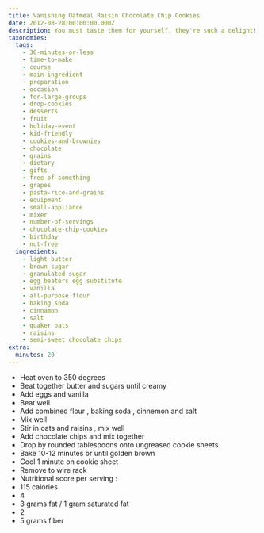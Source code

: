 ```yaml
---
title: Vanishing Oatmeal Raisin Chocolate Chip Cookies
date: 2012-08-28T00:00:00.000Z
description: You must taste them for yourself. they're such a delight!
taxonomies:
  tags:
    - 30-minutes-or-less
    - time-to-make
    - course
    - main-ingredient
    - preparation
    - occasion
    - for-large-groups
    - drop-cookies
    - desserts
    - fruit
    - holiday-event
    - kid-friendly
    - cookies-and-brownies
    - chocolate
    - grains
    - dietary
    - gifts
    - free-of-something
    - grapes
    - pasta-rice-and-grains
    - equipment
    - small-appliance
    - mixer
    - number-of-servings
    - chocolate-chip-cookies
    - birthday
    - nut-free
  ingredients:
    - light butter
    - brown sugar
    - granulated sugar
    - egg beaters egg substitute
    - vanilla
    - all-purpose flour
    - baking soda
    - cinnamon
    - salt
    - quaker oats
    - raisins
    - semi-sweet chocolate chips
extra:
  minutes: 20
---
```

 - Heat oven to 350 degrees
 - Beat together butter and sugars until creamy
 - Add eggs and vanilla
 - Beat well
 - Add combined flour , baking soda , cinnemon and salt
 - Mix well
 - Stir in oats and raisins , mix well
 - Add chocolate chips and mix together
 - Drop by rounded tablespoons onto ungreased cookie sheets
 - Bake 10-12 minutes or until golden brown
 - Cool 1 minute on cookie sheet
 - Remove to wire rack
 - Nutritional score per serving :
 - 115 calories
 - 4
 - 3 grams fat / 1 gram saturated fat
 - 2
 - 5 grams fiber
